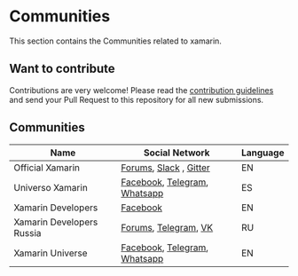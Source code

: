 # Communities

This section contains the Communities related to xamarin.

## Want to contribute

Contributions are very welcome! Please read the [contribution guidelines](contributing-guidelines.md) and send your Pull Request to this repository for all new submissions.

## Communities

Name | Social Network | Language
------------ | ------- | -------
Official Xamarin | [Forums](https://forums.xamarin.com/), [Slack](https://xamarinchat.herokuapp.com/) , [Gitter](https://gitter.im/xamarin/Xamarin.Forms/)| EN
Universo Xamarin | [Facebook](https://www.facebook.com/groups/UniversoXamarin/), [Telegram](https://t.me/joinchat/B4AGWhJ2bt4WhMvYx65_rA?fbclid=IwAR1jeIsNuEsqunD-PTIwGZDE8RO0QFbZYWzYCCFtGYjMHSzVCBO8kNIp7PQ), [Whatsapp](https://chat.whatsapp.com/HPxFDgTx1da2NZZNNKv4XH?fbclid=IwAR3_saR_hytColdIMQHo1Ha3bFXq6oC4QF8AHbuA4q1LrEo0O2GOC0C_IFM) | ES
Xamarin Developers | [Facebook](https://www.facebook.com/groups/xamarin.developers) | EN
Xamarin Developers Russia | [Forums](https://forums.xamdev.ru/), [Telegram](https://t.me/xamarin_russia), [VK](https://vk.com/xamarin_developers) | RU
Xamarin Universe | [Facebook](https://www.facebook.com/groups/UniversoXamarin/), [Telegram](https://t.me/joinchat/B4AGWhFRPcNHt6tn7MZR8Q), [Whatsapp](https://chat.whatsapp.com/1TzGSXaB1wv75mAUW2JGvs) | EN

